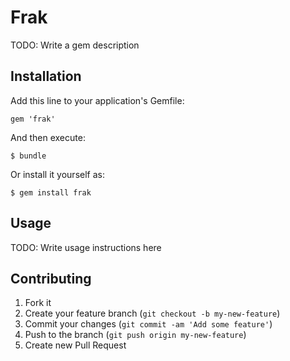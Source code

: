 # Frak

TODO: Write a gem description

## Installation

Add this line to your application's Gemfile:

    gem 'frak'

And then execute:

    $ bundle

Or install it yourself as:

    $ gem install frak

## Usage

TODO: Write usage instructions here

## Contributing

1. Fork it
2. Create your feature branch (`git checkout -b my-new-feature`)
3. Commit your changes (`git commit -am 'Add some feature'`)
4. Push to the branch (`git push origin my-new-feature`)
5. Create new Pull Request

